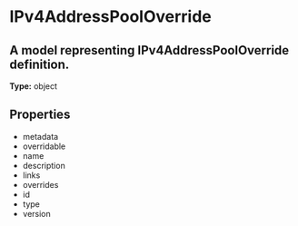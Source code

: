 # IPv4AddressPoolOverride

## A model representing IPv4AddressPoolOverride definition.

**Type:** object

## Properties
* metadata
* overridable
* name
* description
* links
* overrides
* id
* type
* version
